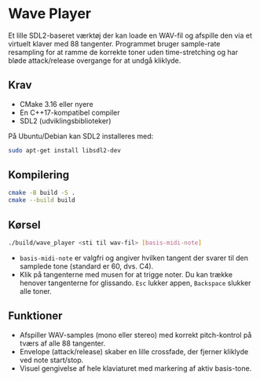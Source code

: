 # Wave Player

Et lille SDL2-baseret værktøj der kan loade en WAV-fil og afspille den via et virtuelt klaver med 88 tangenter. Programmet bruger sample-rate resampling for at ramme de korrekte toner uden time-stretching og har bløde attack/release overgange for at undgå kliklyde.

## Krav

- CMake 3.16 eller nyere
- En C++17-kompatibel compiler
- SDL2 (udviklingsbiblioteker)

På Ubuntu/Debian kan SDL2 installeres med:

```bash
sudo apt-get install libsdl2-dev
```

## Kompilering

```bash
cmake -B build -S .
cmake --build build
```

## Kørsel

```bash
./build/wave_player <sti til wav-fil> [basis-midi-note]
```

- `basis-midi-note` er valgfri og angiver hvilken tangent der svarer til den samplede tone (standard er 60, dvs. C4).
- Klik på tangenterne med musen for at trigge noter. Du kan trække henover tangenterne for glissando. `Esc` lukker appen, `Backspace` slukker alle toner.

## Funktioner

- Afspiller WAV-samples (mono eller stereo) med korrekt pitch-kontrol på tværs af alle 88 tangenter.
- Envelope (attack/release) skaber en lille crossfade, der fjerner kliklyde ved note start/stop.
- Visuel gengivelse af hele klaviaturet med markering af aktiv basis-tone.
